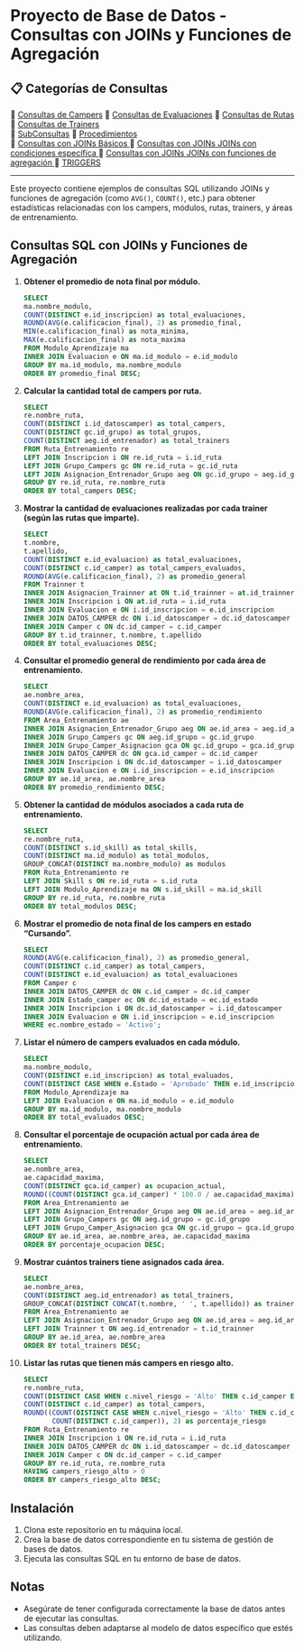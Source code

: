 # Proyecto de Base de Datos - Consultas con JOINs y Funciones de Agregación


## 📋 Categorías de Consultas

🔹 [Consultas de Campers](Consultas\Consultas.MD)
🔹 [Consultas de Evaluaciones](Consultas\consultas2.MD) 
🔹 [Consultas de Rutas](Consultas\consultas3.MD) 
🔹 [Consultas de Trainers](Consultas\consultas4.MD)   
🔹 [SubConsultas](Consultas\subconsultas.md)
🔹 [Procedimientos](Consultas\Procedimientos.MD)      
🔹 [Consultas con JOINs Básicos ](Consultas\Joins.MD) 
🔹 [Consultas con JOINs JOINs con condiciones específica ](Consultas\Joins2.MD)
🔹 [Consultas con JOINs  JOINs con funciones de agregación ](Consultas\Joins3.MD) 
🔹 [TRIGGERS](bd\triggers.sql)  

---

Este proyecto contiene ejemplos de consultas SQL utilizando JOINs y funciones de agregación (como `AVG()`, `COUNT()`, etc.) para obtener estadísticas relacionadas con los campers, módulos, rutas, trainers, y áreas de entrenamiento.

## Consultas SQL con JOINs y Funciones de Agregación

1. **Obtener el promedio de nota final por módulo.**
    ```sql
    SELECT 
    ma.nombre_modulo,
    COUNT(DISTINCT e.id_inscripcion) as total_evaluaciones,
    ROUND(AVG(e.calificacion_final), 2) as promedio_final,
    MIN(e.calificacion_final) as nota_minima,
    MAX(e.calificacion_final) as nota_maxima
    FROM Modulo_Aprendizaje ma
    INNER JOIN Evaluacion e ON ma.id_modulo = e.id_modulo
    GROUP BY ma.id_modulo, ma.nombre_modulo
    ORDER BY promedio_final DESC;
    ```

2. **Calcular la cantidad total de campers por ruta.**
    ```sql
    SELECT 
    re.nombre_ruta,
    COUNT(DISTINCT i.id_datoscamper) as total_campers,
    COUNT(DISTINCT gc.id_grupo) as total_grupos,
    COUNT(DISTINCT aeg.id_entrenador) as total_trainers
    FROM Ruta_Entrenamiento re
    LEFT JOIN Inscripcion i ON re.id_ruta = i.id_ruta
    LEFT JOIN Grupo_Campers gc ON re.id_ruta = gc.id_ruta
    LEFT JOIN Asignacion_Entrenador_Grupo aeg ON gc.id_grupo = aeg.id_grupo
    GROUP BY re.id_ruta, re.nombre_ruta
    ORDER BY total_campers DESC;
    ```

3. **Mostrar la cantidad de evaluaciones realizadas por cada trainer (según las rutas que imparte).**
    ```sql
    SELECT 
    t.nombre,
    t.apellido,
    COUNT(DISTINCT e.id_evaluacion) as total_evaluaciones,
    COUNT(DISTINCT c.id_camper) as total_campers_evaluados,
    ROUND(AVG(e.calificacion_final), 2) as promedio_general
    FROM Trainner t
    INNER JOIN Asignacion_Trainner at ON t.id_trainner = at.id_trainner
    INNER JOIN Inscripcion i ON at.id_ruta = i.id_ruta
    INNER JOIN Evaluacion e ON i.id_inscripcion = e.id_inscripcion
    INNER JOIN DATOS_CAMPER dc ON i.id_datoscamper = dc.id_datoscamper
    INNER JOIN Camper c ON dc.id_camper = c.id_camper
    GROUP BY t.id_trainner, t.nombre, t.apellido
    ORDER BY total_evaluaciones DESC;
    ```

4. **Consultar el promedio general de rendimiento por cada área de entrenamiento.**
    ```sql
    SELECT 
    ae.nombre_area,
    COUNT(DISTINCT e.id_evaluacion) as total_evaluaciones,
    ROUND(AVG(e.calificacion_final), 2) as promedio_rendimiento
    FROM Area_Entrenamiento ae
    INNER JOIN Asignacion_Entrenador_Grupo aeg ON ae.id_area = aeg.id_area
    INNER JOIN Grupo_Campers gc ON aeg.id_grupo = gc.id_grupo
    INNER JOIN Grupo_Camper_Asignacion gca ON gc.id_grupo = gca.id_grupo
    INNER JOIN DATOS_CAMPER dc ON gca.id_camper = dc.id_camper
    INNER JOIN Inscripcion i ON dc.id_datoscamper = i.id_datoscamper
    INNER JOIN Evaluacion e ON i.id_inscripcion = e.id_inscripcion
    GROUP BY ae.id_area, ae.nombre_area
    ORDER BY promedio_rendimiento DESC;
    ```

5. **Obtener la cantidad de módulos asociados a cada ruta de entrenamiento.**
    ```sql
    SELECT 
    re.nombre_ruta,
    COUNT(DISTINCT s.id_skill) as total_skills,
    COUNT(DISTINCT ma.id_modulo) as total_modulos,
    GROUP_CONCAT(DISTINCT ma.nombre_modulo) as modulos
    FROM Ruta_Entrenamiento re
    LEFT JOIN Skill s ON re.id_ruta = s.id_ruta
    LEFT JOIN Modulo_Aprendizaje ma ON s.id_skill = ma.id_skill
    GROUP BY re.id_ruta, re.nombre_ruta
    ORDER BY total_modulos DESC;
    ```

6. **Mostrar el promedio de nota final de los campers en estado “Cursando”.**
    ```sql
    SELECT 
    ROUND(AVG(e.calificacion_final), 2) as promedio_general,
    COUNT(DISTINCT c.id_camper) as total_campers,
    COUNT(DISTINCT e.id_evaluacion) as total_evaluaciones
    FROM Camper c
    INNER JOIN DATOS_CAMPER dc ON c.id_camper = dc.id_camper
    INNER JOIN Estado_camper ec ON dc.id_estado = ec.id_estado
    INNER JOIN Inscripcion i ON dc.id_datoscamper = i.id_datoscamper
    INNER JOIN Evaluacion e ON i.id_inscripcion = e.id_inscripcion
    WHERE ec.nombre_estado = 'Activo';
    ```

7. **Listar el número de campers evaluados en cada módulo.**
    ```sql
    SELECT 
    ma.nombre_modulo,
    COUNT(DISTINCT e.id_inscripcion) as total_evaluados,
    COUNT(DISTINCT CASE WHEN e.Estado = 'Aprobado' THEN e.id_inscripcion END) as aprobados
    FROM Modulo_Aprendizaje ma
    LEFT JOIN Evaluacion e ON ma.id_modulo = e.id_modulo
    GROUP BY ma.id_modulo, ma.nombre_modulo
    ORDER BY total_evaluados DESC;
    ```

8. **Consultar el porcentaje de ocupación actual por cada área de entrenamiento.**
    ```sql
    SELECT 
    ae.nombre_area,
    ae.capacidad_maxima,
    COUNT(DISTINCT gca.id_camper) as ocupacion_actual,
    ROUND((COUNT(DISTINCT gca.id_camper) * 100.0 / ae.capacidad_maxima), 2) as porcentaje_ocupacion
    FROM Area_Entrenamiento ae
    LEFT JOIN Asignacion_Entrenador_Grupo aeg ON ae.id_area = aeg.id_area
    LEFT JOIN Grupo_Campers gc ON aeg.id_grupo = gc.id_grupo
    LEFT JOIN Grupo_Camper_Asignacion gca ON gc.id_grupo = gca.id_grupo
    GROUP BY ae.id_area, ae.nombre_area, ae.capacidad_maxima
    ORDER BY porcentaje_ocupacion DESC;
    ```

9. **Mostrar cuántos trainers tiene asignados cada área.**
    ```sql
    SELECT 
    ae.nombre_area,
    COUNT(DISTINCT aeg.id_entrenador) as total_trainers,
    GROUP_CONCAT(DISTINCT CONCAT(t.nombre, ' ', t.apellido)) as trainers
    FROM Area_Entrenamiento ae
    LEFT JOIN Asignacion_Entrenador_Grupo aeg ON ae.id_area = aeg.id_area
    LEFT JOIN Trainner t ON aeg.id_entrenador = t.id_trainner
    GROUP BY ae.id_area, ae.nombre_area
    ORDER BY total_trainers DESC;
    ```

10. **Listar las rutas que tienen más campers en riesgo alto.**
    ```sql
    SELECT 
    re.nombre_ruta,
    COUNT(DISTINCT CASE WHEN c.nivel_riesgo = 'Alto' THEN c.id_camper END) as campers_riesgo_alto,
    COUNT(DISTINCT c.id_camper) as total_campers,
    ROUND((COUNT(DISTINCT CASE WHEN c.nivel_riesgo = 'Alto' THEN c.id_camper END) * 100.0 / 
           COUNT(DISTINCT c.id_camper)), 2) as porcentaje_riesgo
    FROM Ruta_Entrenamiento re
    INNER JOIN Inscripcion i ON re.id_ruta = i.id_ruta
    INNER JOIN DATOS_CAMPER dc ON i.id_datoscamper = dc.id_datoscamper
    INNER JOIN Camper c ON dc.id_camper = c.id_camper
    GROUP BY re.id_ruta, re.nombre_ruta
    HAVING campers_riesgo_alto > 0
    ORDER BY campers_riesgo_alto DESC;
    ```

## Instalación

1. Clona este repositorio en tu máquina local.
2. Crea la base de datos correspondiente en tu sistema de gestión de bases de datos.
3. Ejecuta las consultas SQL en tu entorno de base de datos.

## Notas

- Asegúrate de tener configurada correctamente la base de datos antes de ejecutar las consultas.
- Las consultas deben adaptarse al modelo de datos específico que estés utilizando.

